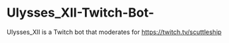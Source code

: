 # Ulysses_XII-Twitch-Bot-
Ulysses_XII is a Twitch bot that moderates for https://twitch.tv/scuttleship
